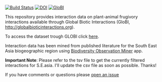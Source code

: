 [![Build Status](https://travis-ci.org/fgabriel1891/Plant-Frugivore-Interactions-SouthEastAsia.svg)](https://travis-ci.org/fgabriel1891/Plant-Frugivore-Interactions-SouthEastAsia) [![DOI](https://zenodo.org/badge/103672797.svg)](https://zenodo.org/badge/latestdoi/103672797)
 [![GloBI](http://api.globalbioticinteractions.org/interaction.svg?accordingTo=globi:fgabriel1891/Plant-Frugivore-Interactions-SouthEastAsia)](http://globalbioticinteractions.org/?accordingTo=globi:fgabriel1891/Plant-Frugivore-Interactions-SouthEastAsia) 

This repository provides interaction data on plant-animal frugivory interactions available through Global Biotic Interactions (GloBI, http://globalbioticinteractions.org).

To access the dataset trough GLOBI click [here](https://www.globalbioticinteractions.org/?accordingTo=globi%3Afgabriel1891%2FPlant-Frugivore-Interactions-SouthEastAsia&interactionType=interactsWith).

Interaction data has been mined from published literature for the South East Asia biogeographic region using [Biodiversity Observation Miner](https://github.com/fgabriel1891/BiodiversityObservationsMiner) app. 

**Important Note**: Please refer to the tsv file to get the currently filtered interactions for S.E.asia. I'll update the csv file as soon as possible. Thanks! 

If you have comments or questions please [open an issue](https://github.com/fgabriel1891/Plant-Frugivore-Interactions-SouthEastAsia/issues/new)
